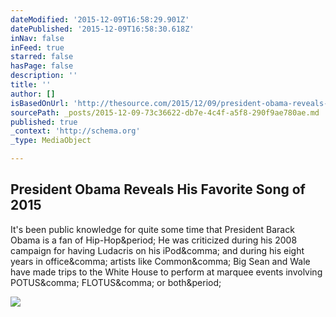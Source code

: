 ```yaml
---
dateModified: '2015-12-09T16:58:29.901Z'
datePublished: '2015-12-09T16:58:30.618Z'
inNav: false
inFeed: true
starred: false
hasPage: false
description: ''
title: ''
author: []
isBasedOnUrl: 'http://thesource.com/2015/12/09/president-obama-reveals-his-favorite-song-of-2015/'
sourcePath: _posts/2015-12-09-73c36622-db7e-4c4f-a5f8-290f9ae780ae.md
published: true
_context: 'http://schema.org'
_type: MediaObject

---
```

<article style=""><h1>President Obama Reveals His Favorite Song of 2015</h1><p>It's been public knowledge for quite some time that President Barack Obama is a fan of Hip-Hop&amp;period; He was criticized during his 2008 campaign for having Ludacris on his iPod&amp;comma; and during his eight years in office&amp;comma; artists like Common&amp;comma; Big Sean and Wale have made trips to the White House to perform at marquee events involving POTUS&amp;comma; FLOTUS&amp;comma; or both&amp;period;</p><img src="http://thesource.com/wp-content/uploads/2015/12/obama-kendrick.jpg" /></article>